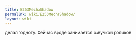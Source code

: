 ```yaml
---
title: E253MechaShadow
permalink: wiki/E253MechaShadow/
layout: wiki
---
```


делал годноту. Сейчас вроде занимается озвучкой роликов
